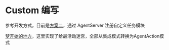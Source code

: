 # Custom 编写

参考开发方式，目前是[方案二](https://github.com/MaaXYZ/MaaFramework/blob/main/docs/zh_cn/1.1-%E5%BF%AB%E9%80%9F%E5%BC%80%E5%A7%8B.md#%E6%96%B9%E6%A1%88%E4%BA%8Cjson--%E8%87%AA%E5%AE%9A%E4%B9%89%E9%80%BB%E8%BE%91%E6%89%A9%E5%B1%95%E6%8E%A8%E8%8D%90)，通过 AgentServer 注册自定义任务模块

[梦开始的地方](https://github.com/KhazixW2/MaaGumballs/commit/26dd481dd84562ec4d0c1c6921220db3b7185ef4)，这里实现了给最活动迷宫，全部从集成模式转换为AgentAction模式
